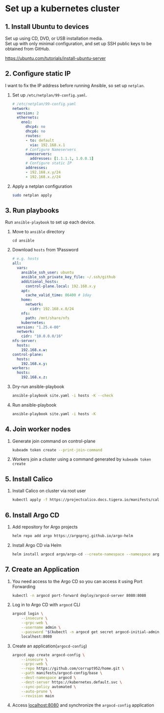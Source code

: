 # Set up a kubernetes cluster

## 1. Install Ubuntu to devices

Set up using CD, DVD, or USB installation media.  
Set up with only minimal configuration, and set up SSH public keys to be obtained from GitHub.

https://ubuntu.com/tutorials/install-ubuntu-server

## 2. Configure static IP

I want to fix the IP address before running Ansible, so set up `netplan`.

1. Set up `/etc/netplan/99-config.yaml`.

    ```yaml
    # /etc/netplan/99-config.yaml
    network:
      version: 2
      ethernets:
        eno1:
          dhcp4: no
          dhcp6: no
          routes:
          - to: default
            via: 192.168.x.1
          # Configure Nameservers
          nameservers:
            addresses: [1.1.1.1, 1.0.0.1]
          # Configure static IP
          addresses:
          - 192.168.x.y/24
          - 192.168.x.z/24
    ```

1. Apply a netplan configuration

    ```sh
    sudo netplan apply
    ```

## 3. Run playbooks

Run `ansible-playbook` to set up each device.

1. Move to `ansible` directory

    ```
    cd ansible
    ```

1. Download `hosts` from 1Password

    ```yaml
    # e.g. hosts
    all:
      vars:
        ansible_ssh_user: ubuntu
        ansible_ssh_private_key_file: ~/.ssh/github
        additional_hosts:
          control-plane.local: 192.168.x.y
        apt:
          cache_valid_time: 86400 # 1day
        home:
          network:
            cidr: 192.168.x.0/24
        nfs:
          path: /mnt/share/nfs
        kubernetes:
      version: "1.25.4-00"
      network:
        cidr: "10.0.0.0/16"
    nfs-server:
      hosts:
        192.168.x.w:
    control-plane:
      hosts:
        192.168.x.y:
    workers:
      hosts:
        192.168.x.z:
    ```

1. Dry-run ansible-playbook

    ```sh
    ansible-playbook site.yaml -i hosts -K --check
    ```

1. Run ansible-playbook

    ```sh
    ansible-playbook site.yaml -i hosts -K
    ```

## 4. Join worker nodes

1. Generate join command on control-plane

    ```sh
    kubeadm token create --print-join-command
    ```

1. Workers join a cluster using a command generated by `kubeadm token create`

## 5. Install Calico

1. Install Calico on cluster via root user

    ```sh
    kubectl apply -f https://projectcalico.docs.tigera.io/manifests/calico.yaml
    ```

## 6. Install Argo CD

1. Add repository for Argo projects

    ```sh
    helm repo add argo https://argoproj.github.io/argo-helm
    ```

1. Install Argo CD via Helm

    ```sh
    helm install argocd argo/argo-cd --create-namespace --namespace argocd
    ```

## 7. Create an Application

1. You need access to the Argo CD so you can access it using Port Forwarding

    ```sh
    kubectl -n argocd port-forward deploy/argocd-server 8080:8080
    ```

1. Log in to Argo CD with `argocd` CLI

    ```sh
    argocd login \
        --insecure \
        --grpc-web \
        --username admin \
        --password "$(kubectl -n argocd get secret argocd-initial-admin-secret -o jsonpath="{.data.password}" | base64 -d)" \
        localhost:8080
    ```

1. Create an application(`argocd-config`)

    ```sh
    argocd app create argocd-config \
        --insecure \
        --grpc-web \
        --repo https://github.com/corrupt952/home.git \
        --path manifests/argocd-config/base \
        --dest-namespace argocd \
        --dest-server https://kubernetes.default.svc \
        --sync-policy automated \
        --auto-prune \
        --revision main
    ```

1. Access [localhost:8080](http://localhost:8080) and synchronize the `argocd-config` application 
